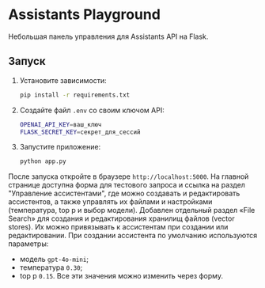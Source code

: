 # Assistants Playground

Небольшая панель управления для Assistants API на Flask.

## Запуск

1. Установите зависимости:
   ```bash
   pip install -r requirements.txt
   ```

2. Создайте файл `.env` со своим ключом API:
   ```bash
   OPENAI_API_KEY=ваш_ключ
   FLASK_SECRET_KEY=секрет_для_сессий
   ```

3. Запустите приложение:
   ```bash
   python app.py
   ```

После запуска откройте в браузере `http://localhost:5000`.
На главной странице доступна форма для тестового запроса и ссылка на раздел
"Управление ассистентами", где можно создавать и редактировать ассистентов,
а также управлять их файлами и настройками (температура, top p и выбор модели).
Добавлен отдельный раздел «File Search» для создания и редактирования хранилищ
файлов (vector stores). Их можно привязывать к ассистентам при создании или
редактировании.
При создании ассистента по умолчанию используются параметры:
- модель `gpt-4o-mini`;
- температура `0.30`;
- top p `0.15`.
Все эти значения можно изменить через форму.
